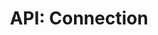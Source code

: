 ---
comment: "/**\n * The server side Connection class\n *\n * @memberof HashBrown.Server.Models\n */"
meta:
    range:
        - 300
        - 15802
    filename: Connection.js
    lineno: 15
    columnno: 0
    path: /home/mrzapp/Development/Web/hashbrown-cms/src/Server/Models
    code:
        id: astnode100076129
        name: Connection
        type: ClassDeclaration
        paramnames: []
classdesc: 'The server side Connection class'
memberof: HashBrown.Server.Models
name: Connection
longname: HashBrown.Server.Models.Connection
kind: class
scope: static
methods:
    -
        comment: "/**\n     * Structure\n     */"
        meta:
            range:
                - 381
                - 510
            filename: Connection.js
            lineno: 19
            columnno: 4
            path: /home/mrzapp/Development/Web/hashbrown-cms/src/Server/Models
            code:
                id: astnode100076133
                name: 'Connection#structure'
                type: MethodDefinition
                paramnames: []
            vars:
                "": null
        description: Structure
        name: structure
        longname: 'HashBrown.Server.Models.Connection#structure'
        kind: function
        memberof: HashBrown.Server.Models.Connection
        scope: instance
        params: []
    -
        comment: "/**\n     * Checks the format of the params\n     *\n     * @params {Object} params\n     *\n     * @returns {Object} Params\n     */"
        meta:
            range:
                - 648
                - 1319
            filename: Connection.js
            lineno: 33
            columnno: 4
            path: /home/mrzapp/Development/Web/hashbrown-cms/src/Server/Models
            code:
                id: astnode100076156
                name: Connection.paramsCheck
                type: MethodDefinition
                paramnames:
                    - params
            vars:
                "": null
        description: 'Checks the format of the params'
        tags:
            -
                originalTitle: params
                title: params
                text: '{Object} params'
                value: '{Object} params'
        returns:
            -
                type:
                    names:
                        - Object
                description: Params
        name: paramsCheck
        longname: HashBrown.Server.Models.Connection.paramsCheck
        kind: function
        memberof: HashBrown.Server.Models.Connection
        scope: static
        params: []
    -
        comment: "/**\n     *  Unpublishes content\n     *\n     * @param {String} project\n     * @param {String} environment\n     * @param {Content} content\n     *\n     * @returns {Promise} Promise\n     */"
        meta:
            range:
                - 1519
                - 2566
            filename: Connection.js
            lineno: 64
            columnno: 4
            path: /home/mrzapp/Development/Web/hashbrown-cms/src/Server/Models
            code:
                id: astnode100076247
                name: 'Connection#unpublishContent'
                type: MethodDefinition
                paramnames:
                    - project
                    - environment
                    - content
            vars:
                "": null
        description: 'Unpublishes content'
        params:
            -
                type:
                    names:
                        - String
                name: project
            -
                type:
                    names:
                        - String
                name: environment
            -
                type:
                    names:
                        - Content
                name: content
        returns:
            -
                type:
                    names:
                        - Promise
                description: Promise
        name: unpublishContent
        longname: 'HashBrown.Server.Models.Connection#unpublishContent'
        kind: function
        memberof: HashBrown.Server.Models.Connection
        scope: instance
    -
        comment: "/**\n     * Removes a Content preview\n     *\n     * @params {Content} content\n     *\n     * @param {String} project\n     * @param {String} environment\n     * @param {Content} content\n     *\n     * @returns {Promise} Preview URL\n     */"
        meta:
            range:
                - 2815
                - 3781
            filename: Connection.js
            lineno: 106
            columnno: 4
            path: /home/mrzapp/Development/Web/hashbrown-cms/src/Server/Models
            code:
                id: astnode100076360
                name: 'Connection#removePreview'
                type: MethodDefinition
                paramnames:
                    - project
                    - environment
                    - content
            vars:
                "": null
        description: 'Removes a Content preview'
        tags:
            -
                originalTitle: params
                title: params
                text: '{Content} content'
                value: '{Content} content'
        params:
            -
                type:
                    names:
                        - String
                name: project
            -
                type:
                    names:
                        - String
                name: environment
            -
                type:
                    names:
                        - Content
                name: content
        returns:
            -
                type:
                    names:
                        - Promise
                description: 'Preview URL'
        name: removePreview
        longname: 'HashBrown.Server.Models.Connection#removePreview'
        kind: function
        memberof: HashBrown.Server.Models.Connection
        scope: instance
    -
        comment: "/**\n     * Generates a Content preview\n     *\n     * @param {String} project\n     * @param {String} environment\n     * @param {Content} content\n     * @param {String} language\n     *\n     * @returns {Promise} Preview URL\n     */"
        meta:
            range:
                - 4020
                - 4833
            filename: Connection.js
            lineno: 147
            columnno: 4
            path: /home/mrzapp/Development/Web/hashbrown-cms/src/Server/Models
            code:
                id: astnode100076482
                name: 'Connection#generatePreview'
                type: MethodDefinition
                paramnames:
                    - project
                    - environment
                    - content
                    - language
            vars:
                "": null
        description: 'Generates a Content preview'
        params:
            -
                type:
                    names:
                        - String
                name: project
            -
                type:
                    names:
                        - String
                name: environment
            -
                type:
                    names:
                        - Content
                name: content
            -
                type:
                    names:
                        - String
                name: language
        returns:
            -
                type:
                    names:
                        - Promise
                description: 'Preview URL'
        name: generatePreview
        longname: 'HashBrown.Server.Models.Connection#generatePreview'
        kind: function
        memberof: HashBrown.Server.Models.Connection
        scope: instance
    -
        comment: "/**\n     * Publishes content\n     *\n     * @param {String} project\n     * @param {String} environment\n     * @param {Content} content\n     *\n     * @returns {Promise} Promise\n     */"
        meta:
            range:
                - 5026
                - 6036
            filename: Connection.js
            lineno: 178
            columnno: 4
            path: /home/mrzapp/Development/Web/hashbrown-cms/src/Server/Models
            code:
                id: astnode100076596
                name: 'Connection#publishContent'
                type: MethodDefinition
                paramnames:
                    - project
                    - environment
                    - content
            vars:
                "": null
        description: 'Publishes content'
        params:
            -
                type:
                    names:
                        - String
                name: project
            -
                type:
                    names:
                        - String
                name: environment
            -
                type:
                    names:
                        - Content
                name: content
        returns:
            -
                type:
                    names:
                        - Promise
                description: Promise
        name: publishContent
        longname: 'HashBrown.Server.Models.Connection#publishContent'
        kind: function
        memberof: HashBrown.Server.Models.Connection
        scope: instance
    -
        comment: "/**\n     * Sets a Content node by id\n     *\n     * @param {String} id\n     * @param {Content} content\n     * @param {String} language\n     *\n     * @returns {Promise} Result\n     */"
        meta:
            range:
                - 6232
                - 7369
            filename: Connection.js
            lineno: 218
            columnno: 4
            path: /home/mrzapp/Development/Web/hashbrown-cms/src/Server/Models
            code:
                id: astnode100076717
                name: 'Connection#setContent'
                type: MethodDefinition
                paramnames:
                    - id
                    - content
                    - language
            vars:
                "": null
        description: 'Sets a Content node by id'
        params:
            -
                type:
                    names:
                        - String
                name: id
            -
                type:
                    names:
                        - Content
                name: content
            -
                type:
                    names:
                        - String
                name: language
        returns:
            -
                type:
                    names:
                        - Promise
                description: Result
        name: setContent
        longname: 'HashBrown.Server.Models.Connection#setContent'
        kind: function
        memberof: HashBrown.Server.Models.Connection
        scope: instance
    -
        comment: "/**\n     * Removes a Content node by id\n     *\n     * @param {String} id\n     * @param {String} language\n     *\n     * @returns {Promise} Result\n     */"
        meta:
            range:
                - 7536
                - 7966
            filename: Connection.js
            lineno: 256
            columnno: 4
            path: /home/mrzapp/Development/Web/hashbrown-cms/src/Server/Models
            code:
                id: astnode100076870
                name: 'Connection#removeContent'
                type: MethodDefinition
                paramnames:
                    - id
                    - language
            vars:
                "": null
        description: 'Removes a Content node by id'
        params:
            -
                type:
                    names:
                        - String
                name: id
            -
                type:
                    names:
                        - String
                name: language
        returns:
            -
                type:
                    names:
                        - Promise
                description: Result
        name: removeContent
        longname: 'HashBrown.Server.Models.Connection#removeContent'
        kind: function
        memberof: HashBrown.Server.Models.Connection
        scope: instance
    -
        comment: "/**\n     * Gets a list of Templates\n     *\n     * @param {String} type\n     *\n     * @returns {Promise} Templates\n     */"
        meta:
            range:
                - 8102
                - 9097
            filename: Connection.js
            lineno: 274
            columnno: 4
            path: /home/mrzapp/Development/Web/hashbrown-cms/src/Server/Models
            code:
                id: astnode100076936
                name: 'Connection#getAllTemplates'
                type: MethodDefinition
                paramnames:
                    - type
            vars:
                "": null
        description: 'Gets a list of Templates'
        params:
            -
                type:
                    names:
                        - String
                name: type
        returns:
            -
                type:
                    names:
                        - Promise
                description: Templates
        name: getAllTemplates
        longname: 'HashBrown.Server.Models.Connection#getAllTemplates'
        kind: function
        memberof: HashBrown.Server.Models.Connection
        scope: instance
    -
        comment: "/**\n     * Gets a Template by name\n     *\n     * @param {String} type\n     * @param {String} name\n     *\n     * @returns {Promise} Template\n     */"
        meta:
            range:
                - 9259
                - 10785
            filename: Connection.js
            lineno: 316
            columnno: 4
            path: /home/mrzapp/Development/Web/hashbrown-cms/src/Server/Models
            code:
                id: astnode100077069
                name: 'Connection#getTemplate'
                type: MethodDefinition
                paramnames:
                    - type
                    - name
            vars:
                "": null
        description: 'Gets a Template by name'
        params:
            -
                type:
                    names:
                        - String
                name: type
            -
                type:
                    names:
                        - String
                name: name
        returns:
            -
                type:
                    names:
                        - Promise
                description: Template
        name: getTemplate
        longname: 'HashBrown.Server.Models.Connection#getTemplate'
        kind: function
        memberof: HashBrown.Server.Models.Connection
        scope: instance
    -
        comment: "/**\n     * Sets a Template by name\n     *\n     * @param {String} type\n     * @param {String} name\n     * @param {String} content\n     *\n     * @returns {Promise} Result\n     */"
        meta:
            range:
                - 10976
                - 11498
            filename: Connection.js
            lineno: 366
            columnno: 4
            path: /home/mrzapp/Development/Web/hashbrown-cms/src/Server/Models
            code:
                id: astnode100077277
                name: 'Connection#setTemplate'
                type: MethodDefinition
                paramnames:
                    - type
                    - name
                    - content
            vars:
                "": null
        description: 'Sets a Template by name'
        params:
            -
                type:
                    names:
                        - String
                name: type
            -
                type:
                    names:
                        - String
                name: name
            -
                type:
                    names:
                        - String
                name: content
        returns:
            -
                type:
                    names:
                        - Promise
                description: Result
        name: setTemplate
        longname: 'HashBrown.Server.Models.Connection#setTemplate'
        kind: function
        memberof: HashBrown.Server.Models.Connection
        scope: instance
    -
        comment: "/**\n     * Removes a Template by name\n     *\n     * @param {String} type\n     * @param {String} name\n     *\n     * @returns {Promise} Result\n     */"
        meta:
            range:
                - 11660
                - 12049
            filename: Connection.js
            lineno: 388
            columnno: 4
            path: /home/mrzapp/Development/Web/hashbrown-cms/src/Server/Models
            code:
                id: astnode100077356
                name: 'Connection#removeTemplate'
                type: MethodDefinition
                paramnames:
                    - type
                    - name
            vars:
                "": null
        description: 'Removes a Template by name'
        params:
            -
                type:
                    names:
                        - String
                name: type
            -
                type:
                    names:
                        - String
                name: name
        returns:
            -
                type:
                    names:
                        - Promise
                description: Result
        name: removeTemplate
        longname: 'HashBrown.Server.Models.Connection#removeTemplate'
        kind: function
        memberof: HashBrown.Server.Models.Connection
        scope: instance
    -
        comment: "/**\n     * Gets a list of Media nodes\n     *\n     * @returns {Promise} Media\n     */"
        meta:
            range:
                - 12148
                - 13555
            filename: Connection.js
            lineno: 404
            columnno: 4
            path: /home/mrzapp/Development/Web/hashbrown-cms/src/Server/Models
            code:
                id: astnode100077414
                name: 'Connection#getAllMedia'
                type: MethodDefinition
                paramnames: []
            vars:
                "": null
        description: 'Gets a list of Media nodes'
        returns:
            -
                type:
                    names:
                        - Promise
                description: Media
        name: getAllMedia
        longname: 'HashBrown.Server.Models.Connection#getAllMedia'
        kind: function
        memberof: HashBrown.Server.Models.Connection
        scope: instance
        params: []
    -
        comment: "/**\n     * Gets a Media node by id\n     *\n     * @param {String} id\n     *\n     * @returns {Promise} Media node\n     */"
        meta:
            range:
                - 13689
                - 14652
            filename: Connection.js
            lineno: 455
            columnno: 4
            path: /home/mrzapp/Development/Web/hashbrown-cms/src/Server/Models
            code:
                id: astnode100077608
                name: 'Connection#getMedia'
                type: MethodDefinition
                paramnames:
                    - id
            vars:
                "": null
        description: 'Gets a Media node by id'
        params:
            -
                type:
                    names:
                        - String
                name: id
        returns:
            -
                type:
                    names:
                        - Promise
                description: 'Media node'
        name: getMedia
        longname: 'HashBrown.Server.Models.Connection#getMedia'
        kind: function
        memberof: HashBrown.Server.Models.Connection
        scope: instance
    -
        comment: "/**\n     * Sets a Media node by id\n     *\n     * @param {String} id\n     * @param {String} name\n     * @param {String} base64\n     *\n     * @returns {Promise} Media node\n     */"
        meta:
            range:
                - 14844
                - 15345
            filename: Connection.js
            lineno: 494
            columnno: 4
            path: /home/mrzapp/Development/Web/hashbrown-cms/src/Server/Models
            code:
                id: astnode100077764
                name: 'Connection#setMedia'
                type: MethodDefinition
                paramnames:
                    - id
                    - name
                    - base64
            vars:
                "": null
        description: 'Sets a Media node by id'
        params:
            -
                type:
                    names:
                        - String
                name: id
            -
                type:
                    names:
                        - String
                name: name
            -
                type:
                    names:
                        - String
                name: base64
        returns:
            -
                type:
                    names:
                        - Promise
                description: 'Media node'
        name: setMedia
        longname: 'HashBrown.Server.Models.Connection#setMedia'
        kind: function
        memberof: HashBrown.Server.Models.Connection
        scope: instance
    -
        comment: "/**\n     * Removes a Media node by id\n     *\n     * @param {String} id\n     *\n     * @returns {Promise} Result\n     */"
        meta:
            range:
                - 15478
                - 15800
            filename: Connection.js
            lineno: 516
            columnno: 4
            path: /home/mrzapp/Development/Web/hashbrown-cms/src/Server/Models
            code:
                id: astnode100077831
                name: 'Connection#removeMedia'
                type: MethodDefinition
                paramnames:
                    - id
            vars:
                "": null
        description: 'Removes a Media node by id'
        params:
            -
                type:
                    names:
                        - String
                name: id
        returns:
            -
                type:
                    names:
                        - Promise
                description: Result
        name: removeMedia
        longname: 'HashBrown.Server.Models.Connection#removeMedia'
        kind: function
        memberof: HashBrown.Server.Models.Connection
        scope: instance
shortname: Connection
layout: docPage
permalink: /docs/hashbrown/server/models/connection/
title: 'API: Connection'
description: 'The server side Connection class'

---